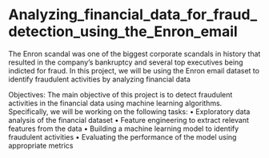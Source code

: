 # Analyzing_financial_data_for_fraud_detection_using_the_Enron_email
The Enron scandal was one of the biggest corporate scandals in history that resulted in the company’s bankruptcy and several top executives being indicted for fraud. In this project, we will be using the Enron email dataset to identify fraudulent activities by analyzing financial data

Objectives: The main objective of this project is to detect fraudulent activities in the financial data using machine learning algorithms. Specifically, we will be working on the following tasks:
• Exploratory data analysis of the financial dataset
• Feature engineering to extract relevant features from the data
• Building a machine learning model to identify fraudulent activities
• Evaluating the performance of the model using appropriate metrics
